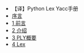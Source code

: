 - 【译】Python Lex Yacc手册
 - [序言](introduction.md)
 - [1 前言](ply-01-requirement.md)
 - [2 介绍](ply-02-introduction.md)
 - [3 PLY概要](ply-03-summary.md)
 - [4 Lex]()
